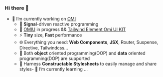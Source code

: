 ### Hi there 👋

- 🔭 I’m currently working on [OMI](http://omijs.org)
  - 📶 **Signal**-driven reactive programming
  - 🎉 [OMIU](https://github.com/Tencent/omi/tree/master/packages/omiu) in progress && [Tailwind Element Omi UI KIT](https://omi.cdn-go.cn/elements/latest/)
  - ⚡ **Tiny** size, **Fast** performance
  - 🌐 Everything you need: **Web Components**, **JSX**, Router, Suspense, Directive, Tailwindcss...
  - 💯 Both **object** oriented programming(OOP) and **data** oriented programming(DOP) are supported
  - 💒 Harness **Constructable Stylesheets** to easily manage and share styles- 🌱 I’m currently learning ...


